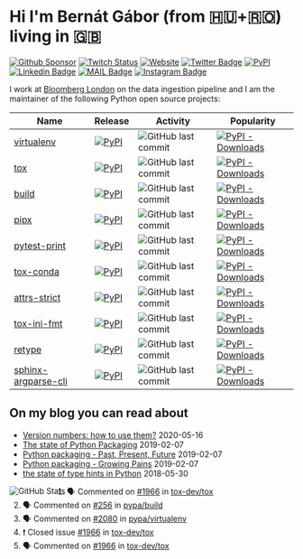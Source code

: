 # Hi I'm Bernát Gábor (from 🇭🇺+🇷🇴) living in 🇬🇧

[![Github Sponsor](https://img.shields.io/static/v1?label=Sponsor&message=%E2%9D%A4&logo=GitHub&link=https://github.com/sponsors/gaborbernat&style=flat-square)](https://github.com/sponsors/gaborbernat)
[![Twitch Status](https://img.shields.io/twitch/status/gaborbernat?style=flat-square)](https://www.twitch.tv/gaborbernat)
[![Website](https://img.shields.io/badge/-my%20blog@bernat.tech-191b1f?style=flat-square&labelColor=191b1f&logo=ghost&logoColor=white&link=https://www.bernat.tech/)](https://www.bernat.tech/)
[![Twitter Badge](https://img.shields.io/badge/-@gjbernat-1ca0f1?style=flat-square&labelColor=1ca0f1&logo=twitter&logoColor=white&link=https://twitter.com/gjbernat)](https://twitter.com/gjbernat)
[![PyPI](https://img.shields.io/badge/-gaborbernat-0073b7?style=flat-square&logo=Python&logoColor=white&link=https://pypi.org/user/gaborbernat/)](https://pypi.org/user/gaborbernat/)
[![Linkedin Badge](https://img.shields.io/badge/-gaborbernat-blue?style=flat-square&logo=Linkedin&logoColor=white&link=https://www.linkedin.com/in/gaborbernat/)](https://www.linkedin.com/in/gaborbernat/) 
[![MAIL Badge](https://img.shields.io/badge/-gaborjbernat@gmail.com-c14438?style=flat-square&logo=Gmail&logoColor=white&link=mailto:gaborjbernat@gmail.com)](mailto:gaborjbernat@gmail.com)
[![Instagram Badge](https://img.shields.io/badge/-@gabor__bernat-845EC2?style=flat-square&labelColor=white&logo=Instagram&link=https://instagram.com/gabor_bernat/)](https://instagram.com/gabor_bernat)

I work at [Bloomberg London](https://github.com/bloomberg) on the data ingestion pipeline and I am the maintainer of the following Python open source projects:


| Name                                                        | Release                                                                                                        | Activity                                                                                                               | Popularity                                                                                                                         |
|-------------------------------------------------------------|----------------------------------------------------------------------------------------------------------------|------------------------------------------------------------------------------------------------------------------------|------------------------------------------------------------------------------------------------------------------------------------|
| [virtualenv](https://github.com/pypa/virtualenv)            | [![PyPI](https://img.shields.io/pypi/v/virtualenv?style=flat-square)](https://pypi.org/project/virtualenv)     | ![GitHub last commit](https://img.shields.io/github/last-commit/pypa/virtualenv?logo=python&style=flat-square)         | [![PyPI - Downloads](https://img.shields.io/pypi/dm/virtualenv?style=flat-square) ](https://pypistats.org/packages/virtualenv)     |
| [tox](https://github.com/tox-dev/tox)                       | [![PyPI](https://img.shields.io/pypi/v/tox?style=flat-square)](https://pypi.org/project/tox)                   | ![GitHub last commit](https://img.shields.io/github/last-commit/tox-dev/tox?logo=python&style=flat-square)             | [![PyPI - Downloads](https://img.shields.io/pypi/dm/tox?style=flat-square)]( https://pypistats.org/packages/tox)                   |
| [build](https://github.com/pypa/build)                      | [![PyPI](https://img.shields.io/pypi/v/build?style=flat-square)](https://pypi.org/project/build)               | ![GitHub last commit](https://img.shields.io/github/last-commit/pypa/build?logo=python&style=flat-square)              | [![PyPI - Downloads](https://img.shields.io/pypi/dm/build?style=flat-square) ](https://pypistats.org/packages/build)               |
| [pipx](https://github.com/pipxproject/pipx)                 | [![PyPI](https://img.shields.io/pypi/v/pipx?style=flat-square)](https://pypi.org/project/pipx)                 | ![GitHub last commit](https://img.shields.io/github/last-commit/pipxproject/pipx?logo=python&style=flat-square)        | [![PyPI - Downloads](https://img.shields.io/pypi/dm/pipx?style=flat-square) ](https://pypistats.org/packages/pipx)                 |
| [pytest-print](https://github.com/pytest-dev/pytest-print)  | [![PyPI](https://img.shields.io/pypi/v/pytest-print?style=flat-square)](https://pypi.org/project/pytest-print) | ![GitHub last commit](https://img.shields.io/github/last-commit/pytest-dev/pytest-print?logo=python&style=flat-square) | [![PyPI - Downloads](https://img.shields.io/pypi/dm/pytest-print?style=flat-square) ](https://pypistats.org/packages/pytest-print) |
| [tox-conda](https://github.com/tox-dev/tox-conda)       | [![PyPI](https://img.shields.io/pypi/v/tox-conda?style=flat-square)](https://pypi.org/project/tox-conda)   | ![GitHub last commit](https://img.shields.io/github/last-commit/tox-dev/tox-conda?logo=python&style=flat-square)     | [![PyPI - Downloads](https://img.shields.io/pypi/dm/tox-conda?style=flat-square) ](https://pypistats.org/packages/tox-conda)   |
| [attrs-strict](https://github.com/bloomberg/attrs-strict)   | [![PyPI](https://img.shields.io/pypi/v/attrs-strict?style=flat-square)](https://pypi.org/project/attrs-strict) | ![GitHub last commit](https://img.shields.io/github/last-commit/bloomberg/attrs-strict?logo=python&style=flat-square)  | [![PyPI - Downloads](https://img.shields.io/pypi/dm/attrs-strict?style=flat-square) ](https://pypistats.org/packages/attrs-strict) |
| [tox-ini-fmt](https://github.com/tox-dev/tox-ini-fmt)       | [![PyPI](https://img.shields.io/pypi/v/tox-ini-fmt?style=flat-square)](https://pypi.org/project/tox-ini-fmt)   | ![GitHub last commit](https://img.shields.io/github/last-commit/tox-dev/tox-ini-fmt?logo=python&style=flat-square)     | [![PyPI - Downloads](https://img.shields.io/pypi/dm/tox-ini-fmt?style=flat-square) ](https://pypistats.org/packages/tox-ini-fmt)   |
| [retype](https://github.com/ambv/retype)                    | [![PyPI](https://img.shields.io/pypi/v/retype?style=flat-square)](https://pypi.org/project/retype)             | ![GitHub last commit](https://img.shields.io/github/last-commit/ambv/retype?logo=python&style=flat-square)             | [![PyPI - Downloads](https://img.shields.io/pypi/dm/retype?style=flat-square) ](https://pypistats.org/packages/retype)             |
| [sphinx-argparse-cli](https://github.com/gaborbernat/sphinx-argparse-cli)                    | [![PyPI](https://img.shields.io/pypi/v/sphinx-argparse-cli?style=flat-square)](https://pypi.org/project/sphinx-argparse-cli)             | ![GitHub last commit](https://img.shields.io/github/last-commit/gaborbernat/sphinx-argparse-cli?logo=python&style=flat-square)             | [![PyPI - Downloads](https://img.shields.io/pypi/dm/sphinx-argparse-cli?style=flat-square) ](https://pypistats.org/packages/sphinx-argparse-cli)             |

## On my blog you can read about
* [Version numbers: how to use them?](https://www.bernat.tech/version-numbers/) 2020-05-16
* [The state of Python Packaging](https://www.bernat.tech/pep-517-and-python-packaging/) 2019-02-07
* [Python packaging - Past, Present, Future](https://www.bernat.tech/pep-517-518/) 2019-02-07
* [Python packaging - Growing Pains](https://www.bernat.tech/growing-pain/) 2019-02-07
* [the state of type hints in Python](https://www.bernat.tech/the-state-of-type-hints-in-python/) 2018-05-30

<img align="left" alt="GitHub Stats" src="https://github-readme-stats.codestackr.vercel.app/api?username=gaborbernat&show_icons=true&hide_border=true" />

<!--START_SECTION:activity-->
1. 🗣 Commented on [#1966](https://github.com/tox-dev/tox/issues/1966) in [tox-dev/tox](https://github.com/tox-dev/tox)
2. 🗣 Commented on [#256](https://github.com/pypa/build/issues/256) in [pypa/build](https://github.com/pypa/build)
3. 🗣 Commented on [#2080](https://github.com/pypa/virtualenv/issues/2080) in [pypa/virtualenv](https://github.com/pypa/virtualenv)
4. ❗️ Closed issue [#1966](https://github.com/tox-dev/tox/issues/1966) in [tox-dev/tox](https://github.com/tox-dev/tox)
5. 🗣 Commented on [#1966](https://github.com/tox-dev/tox/issues/1966) in [tox-dev/tox](https://github.com/tox-dev/tox)
<!--END_SECTION:activity-->
